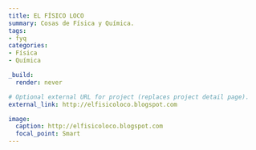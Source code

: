 ```yaml
---
title: EL FÍSICO LOCO
summary: Cosas de Física y Química.
tags:
- fyq
categories:
- Física
- Química

_build:
  render: never

# Optional external URL for project (replaces project detail page).
external_link: http://elfisicoloco.blogspot.com

image:
  caption: http://elfisicoloco.blogspot.com
  focal_point: Smart
---
```

